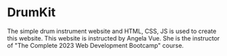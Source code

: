 # DrumKit
The simple drum instrument website and HTML, CSS, JS is used to create this website.
This website is instructed by Angela Vue. She is the instructor of "The Complete 2023 Web Development Bootcamp" course.
